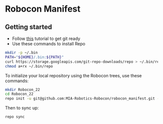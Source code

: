 # Robocon Manifest

## Getting started
- Follow [this](https://docs.github.com/en/authentication/connecting-to-github-with-ssh/generating-a-new-ssh-key-and-adding-it-to-the-ssh-agent) tutorial to get git ready
- Use these commands to install Repo
```bash
mkdir -p ~/.bin
PATH="${HOME}/.bin:${PATH}"
curl https://storage.googleapis.com/git-repo-downloads/repo > ~/.bin/repo
chmod a+rx ~/.bin/repo
```
To initialize your local repository using the Robocon trees, use these commands:
```bash
mkdir Robocon_22
cd Robocon_22
repo init -u git@github.com:MIA-Robotics-Robocon/robocon_manifest.git -b main
```
Then to sync up:
```bash
repo sync
```
